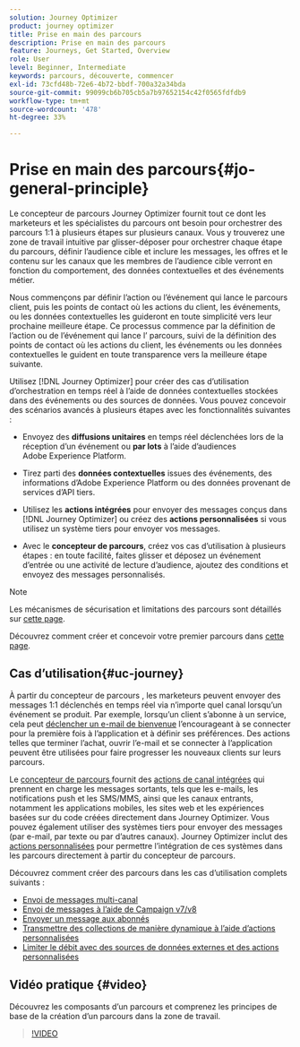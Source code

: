 ```yaml
---
solution: Journey Optimizer
product: journey optimizer
title: Prise en main des parcours
description: Prise en main des parcours
feature: Journeys, Get Started, Overview
role: User
level: Beginner, Intermediate
keywords: parcours, découverte, commencer
exl-id: 73cfd48b-72e6-4b72-bbdf-700a32a34bda
source-git-commit: 99099cb6b705cb5a7b97652154c42f0565fdfdb9
workflow-type: tm+mt
source-wordcount: '478'
ht-degree: 33%

---
```



# Prise en main des parcours{#jo-general-principle}

Le concepteur de parcours Journey Optimizer fournit tout ce dont les marketeurs et les spécialistes du parcours ont besoin pour orchestrer des parcours 1:1 à plusieurs étapes sur plusieurs canaux. Vous y trouverez une zone de travail intuitive par glisser-déposer pour orchestrer chaque étape du parcours, définir l’audience cible et inclure les messages, les offres et le contenu sur les canaux que les membres de l’audience cible verront en fonction du comportement, des données contextuelles et des événements métier.

Nous commençons par définir l’action ou l’événement qui lance le parcours client, puis les points de contact où les actions du client, les événements,
ou les données contextuelles les guideront en toute simplicité vers leur prochaine meilleure étape. Ce processus commence par la définition de l’action ou de l’événement qui lance l’
parcours, suivi de la définition des points de contact où les actions du client, les événements ou les données contextuelles le guident en toute transparence vers la meilleure étape suivante.

Utilisez [!DNL Journey Optimizer] pour créer des cas d’utilisation d’orchestration en temps réel à l’aide de données contextuelles stockées dans des événements ou des sources de données. Vous pouvez concevoir des scénarios avancés à plusieurs étapes avec les fonctionnalités suivantes :

* Envoyez des **diffusions unitaires** en temps réel déclenchées lors de la réception d’un événement ou **par lots** à l’aide d’audiences Adobe Experience Platform.

* Tirez parti des **données contextuelles** issues des événements, des informations d’Adobe Experience Platform ou des données provenant de services d’API tiers.

* Utilisez les **actions intégrées** pour envoyer des messages conçus dans [!DNL Journey Optimizer] ou créez des **actions personnalisées** si vous utilisez un système tiers pour envoyer vos messages.

* Avec le **concepteur de parcours**, créez vos cas d’utilisation à plusieurs étapes : en toute facilité, faites glisser et déposez un événement d’entrée ou une activité de lecture d’audience, ajoutez des conditions et envoyez des messages personnalisés.

>[!NOTE]
>
>Les mécanismes de sécurisation et limitations des parcours sont détaillés sur [cette page](../start/guardrails.md).

Découvrez comment créer et concevoir votre premier parcours dans [cette page](journey-gs.md).

## Cas d’utilisation{#uc-journey}

À partir du concepteur de parcours , les marketeurs peuvent envoyer des messages 1:1 déclenchés en temps réel via n’importe quel canal lorsqu’un événement se produit. Par exemple, lorsqu’un client s’abonne à un service, cela peut [déclencher un e-mail de bienvenue](message-to-subscribers-uc.md) l’encourageant à se connecter pour la première fois à l’application et à définir ses préférences. Des actions telles que terminer l’achat, ouvrir l’e-mail et se connecter à l’application peuvent être utilisées pour faire progresser les nouveaux clients sur leurs parcours.

Le [concepteur de parcours ](using-the-journey-designer.md) fournit des [actions de canal intégrées](journeys-message.md) qui prennent en charge les messages sortants, tels que les e-mails, les notifications push et les SMS/MMS, ainsi que les canaux entrants, notamment les applications mobiles, les sites web et les expériences basées sur du code créées directement dans Journey Optimizer. Vous pouvez également utiliser des systèmes tiers pour envoyer des messages (par e-mail, par texte ou par d’autres canaux). Journey Optimizer inclut des [actions personnalisées](using-custom-actions.md) pour permettre l’intégration de ces systèmes dans les parcours directement à partir du concepteur de parcours.

Découvrez comment créer des parcours dans les cas d’utilisation complets suivants :

* [Envoi de messages multi-canal](journeys-uc.md)
* [Envoi de messages à l’aide de Campaign v7/v8](ajo-ac.md)
* [Envoyer un message aux abonnés](message-to-subscribers-uc.md)
* [Transmettre des collections de manière dynamique à l’aide d’actions personnalisées](collections.md)
* [Limiter le débit avec des sources de données externes et des actions personnalisées](limit-throughput.md)

## Vidéo pratique {#video}

Découvrez les composants d’un parcours et comprenez les principes de base de la création d’un parcours dans la zone de travail.

>[!VIDEO](https://video.tv.adobe.com/v/3424996?quality=12)
